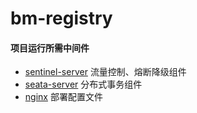 # bm-registry

#### 项目运行所需中间件

+ [sentinel-server](sentinel-server)  流量控制、熔断降级组件
+ [seata-server](seata-server) 分布式事务组件
+ [nginx](nginx) 部署配置文件

